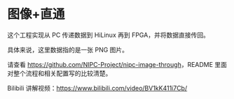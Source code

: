 # 图像+直通

这个工程实现从 PC 传递数据到 HiLinux 再到 FPGA，并将数据直接传回。

具体来说，这里数据指的是一张 PNG 图片。

请查看 <https://github.com/NIPC-Project/nipc-image-through>，README 里面对整个流程和相关配置写的比较清楚。

Bilibili 讲解视频：https://www.bilibili.com/video/BV1kK411i7Cb/
